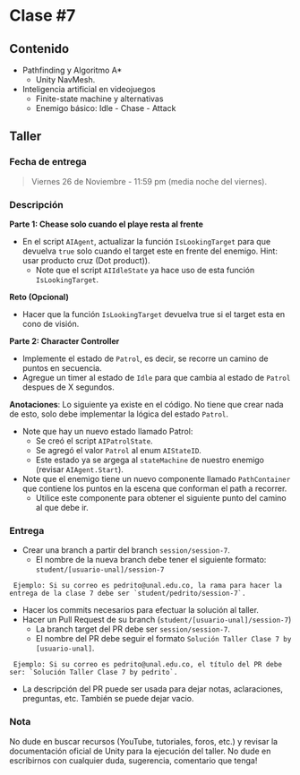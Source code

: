 # Clase #7

## Contenido

- Pathfinding y Algoritmo A*
  - Unity NavMesh.
- Inteligencia artificial en videojuegos
  - Finite-state machine y alternativas
  - Enemigo básico: Idle - Chase - Attack

## Taller

### Fecha de entrega
> Viernes 26 de Noviembre - 11:59 pm (media noche del viernes).

### Descripción
**Parte 1: Chease solo cuando el playe resta al frente**
- En el script `AIAgent`, actualizar la función `IsLookingTarget` para que devuelva `true` solo cuando el target este en frente del enemigo. Hint: usar producto cruz (Dot product)).
  - Note que el script `AIIdleState` ya hace uso de esta función `IsLookingTarget`.
  
**Reto (Opcional)**
- Hacer que la función `IsLookingTarget` devuelva true si el target esta en cono de visión.

**Parte 2: Character Controller**
- Implemente el estado de `Patrol`, es decir, se recorre un camino de puntos en secuencia.
- Agregue un timer al estado de `Idle` para que cambia al estado de `Patrol` despues de X segundos.

**Anotaciones**: Lo siguiente ya existe en el código. No tiene que crear nada de esto, solo debe implementar la lógica del estado `Patrol`.
- Note que hay un nuevo estado llamado Patrol:
  - Se creó el script `AIPatrolState`.
  - Se agregó el valor `Patrol` al enum `AIStateID`.
  - Este estado ya se argega al `stateMachine` de nuestro enemigo (revisar `AIAgent.Start`).
- Note que el enemigo tiene un nuevo componente llamado `PathContainer` que contiene los puntos en la escena que conforman el path a recorrer.
  - Utilice este componente para obtener el siguiente punto del camino al que debe ir.

  

### Entrega
- Crear una branch a partir del branch `session/session-7`.
  - El nombre de la nueva branch debe tener el siguiente formato: `student/[usuario-unal]/session-7`
```
 Ejemplo: Si su correo es pedrito@unal.edu.co, la rama para hacer la entrega de la clase 7 debe ser `student/pedrito/session-7`.
```
- Hacer los commits necesarios para efectuar la solución al taller.
- Hacer un Pull Request de su branch (`student/[usuario-unal]/session-7`)
  - La branch target del PR debe ser `session/session-7`.
  - El nombre del PR debe seguir el formato `Solución Taller Clase 7 by [usuario-unal]`. 
```
 Ejemplo: Si su correo es pedrito@unal.edu.co, el título del PR debe ser: `Solución Taller Clase 7 by pedrito`.
```
  - La descripción del PR puede ser usada para dejar notas, aclaraciones, preguntas, etc. También se puede dejar vacio.

### Nota
No dude en buscar recursos (YouTube, tutoriales, foros, etc.) y revisar la documentación oficial de Unity para la ejecución del taller.
No dude en escribirnos con cualquier duda, sugerencia, comentario que tenga!